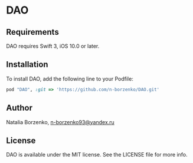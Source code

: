 # DAO

## Requirements

DAO requires Swift 3, iOS 10.0 or later.

## Installation

To install DAO, add the following line to your Podfile:

```ruby
pod "DAO", :git => 'https://github.com/n-borzenko/DAO.git'
```

## Author

Natalia Borzenko, n-borzenko93@yandex.ru

## License

DAO is available under the MIT license. See the LICENSE file for more info.
